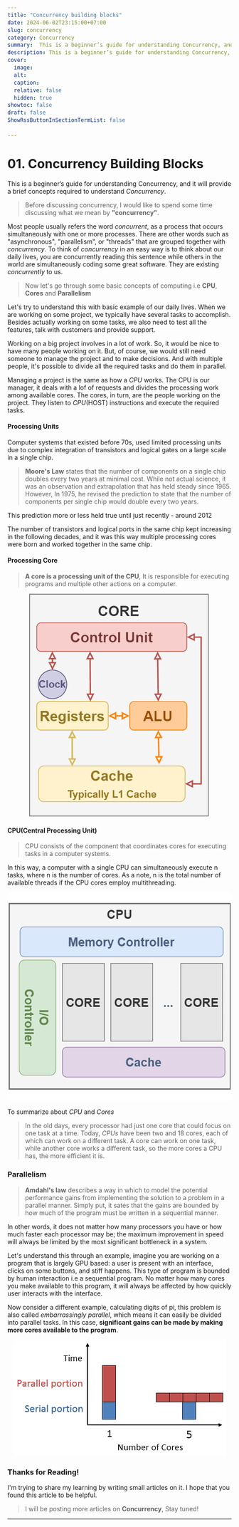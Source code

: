 ```yaml
---
title: "Concurrency building blocks"
date: 2024-06-02T23:15:00+07:00
slug: concurrency
category: Concurrency
summary:  This is a beginner’s guide for understanding Concurrency, and it will provide a brief concepts required to understand Concurrency.
description: This is a beginner’s guide for understanding Concurrency, and it will provide a brief concepts required to understand Concurrency.
cover:
  image:
  alt: 
  caption: 
  relative: false
  hidden: true
showtoc: false
draft: false
ShowRssButtonInSectionTermList: false

---
```


#  01. Concurrency Building Blocks

This is a beginner’s guide for understanding Concurrency, and it will provide a brief concepts required to understand _Concurrency_.

> Before discussing concurrency, I would like to spend some time discussing what we mean by **"concurrency"**.

Most people usually refers the word  _concurrent_, as a process that occurs simultaneously with one or more processes.
There are other words such as "asynchronous", "parallelism", or "threads" that are grouped together with _concurrency_.
To think of _concurrency_ in an easy way is to think about our daily lives, you are concurrently reading this sentence while others in the world
are simultaneously coding some great software. They are existing _concurrently_ to us.

> Now let's go through some basic concepts of computing i.e **CPU**, **Cores** and **Parallelism**

Let's try to understand this with basic example of our daily lives. When we are working on
some project, we typically have several tasks to accomplish. Besides actually working on some tasks,
we also need to test all the features, talk with customers and provide support.

Working on a big project involves in a lot of work. So, it would be nice to have many people working on it.
But, of course, we would still need someone to manage the project and to make decisions. And with multiple people, 
it's possible to divide all the required tasks and do them in parallel.

Managing a project is the same as how a _CPU_ works. The CPU is our manager, it deals with a lof of requests
and divides the processing work among available cores. The cores, in turn, are the people working on the project.
They listen to _CPU_(HOST) instructions and execute the required tasks.

#### Processing Units

Computer systems that existed before 70s, used limited processing units due to complex integration of
transistors and logical gates on a large scale in a single chip.

> **Moore's Law** states that the number of components on a single chip doubles every two years at minimal cost. While not actual science, it was an observation and extrapolation that has held steady since 1965.
> However, In 1975, he revised the prediction to state that the number of components per single chip would double every two years.

This prediction more or less held true until just recently - around 2012

The number of transistors and logical ports in the same chip kept increasing in the following decades, and it was this way multiple processing cores were born and worked together in the same chip.

#### Processing Core
> **A core is a processing unit of the CPU**, It is responsible for executing programs and multiple other actions on a computer.

<p align="center">
<img src="../../static/images/Core-2.png"/>
</p>

#### CPU(Central Processing Unit)
> CPU consists of the component that coordinates cores for executing tasks in a computer systems.

In this way, a computer with a single CPU can simultaneously execute n tasks, where n is the number of cores. As a note, n is the total number of available threads if the CPU cores employ multithreading.

<p align="center">
<img src="../../static/images/cpu.png"/>
</p>

To summarize about _CPU_ and _Cores_

> In the old days, every processor had just one core that could focus on one task at a time. Today, _CPUs_ have been two and 18 cores, each of which can work on a different task.
> A core can work on one task, while another core works a different task, so the more cores a CPU has, the more efficient it is.

### Parallelism

> **Amdahl's law** describes a way in which to model the potential performance gains from implementing the solution to
> a problem in a parallel manner. Simply put, it sates that the gains are bounded by how much of the 
> program must be written in a sequential manner.

In other words, it does not matter how many processors you have or how much faster each processor may be; the maximum improvement in speed will always be limited by the most significant bottleneck in a system.

Let's understand this through an example, imagine you are working on a program that is largely GPU based:
a user is present with an interface, clicks on some buttons, and stiff happens. This type of program is
bounded by human interaction i.e a sequential program. No matter how many cores you make available to this program,
it will always be affected by how quickly user interacts with the interface.

Now consider a different example, calculating digits of pi, this problem is also called _embarrassingly parallel_, which means 
it can easily be divided into parallel tasks. In this case, **significant gains can be made by making more cores available
to the program**.
<p align="center">
<img src="../../static/images/amdahl.png"/>
</p>


### Thanks for Reading!

I'm trying to share my learning by writing small articles on it. I hope that you found this article to be helpful.

> I will be posting more articles on **Concurrency**, Stay tuned!


---